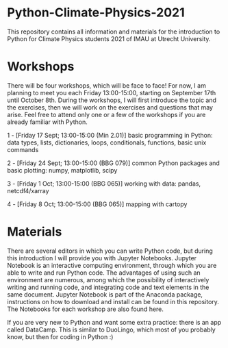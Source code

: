 # Python-Climate-Physics-2021
This repository contains all information and materials for the introduction to Python for Climate Physics students 2021 of IMAU at Utrecht University. 

# Workshops
There will be four workshops, which will be face to face!
For now, I am planning to meet you each Friday 13:00-15:00, starting on September 17th until October 8th. 
During the workshops, I will first introduce the topic and the exercises, then we will work on the exercises and questions that may arise. Feel free to attend only
one or a few of the workshops if you are already familiar with Python.

1 - [Friday 17 Sept; 13:00-15:00 (Min 2.01)] basic programming in Python: data types, lists, dictionaries, loops, conditionals, functions, basic unix commands

2 - [Friday 24 Sept; 13:00-15:00 (BBG 079)] common Python packages and basic plotting: numpy, matplotlib, scipy

3 - [Friday 1 Oct; 13:00-15:00 (BBG 065)] working with data: pandas, netcdf4/xarray

4 - [Friday 8 Oct; 13:00-15:00 (BBG 065)] mapping with cartopy

# Materials
There are several editors in which you can write Python code, but during this introduction I will provide you with Jupyter Notebooks. 
Jupyter Notebook is an interactive computing environment, through which you are able to write and run Python code. The advantages of using 
such an environment are numerous, among which the possibility of interactively writing and running code, and integrating code and text elements 
in the same document. Jupyter Notebook is part of the Anaconda package, instructions on how to download and install can be found in this repository. The Notebooks for each workshop are also found here.

If you are very new to Python and want some extra practice: there is an app called DataCamp. This is similar to DuoLingo, which most of you probably know, 
but then for coding in Python :)
